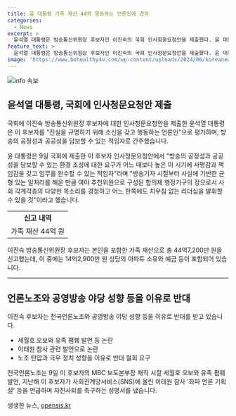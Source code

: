 ```yaml
---
title: 윤 대통령 가족 재산 44억 행동하는 언론인에 경악
categories:
  - News
excerpt: >
  윤석열 대통령은 방송통신위원장 후보자인 이진숙의 국회 인사청문요청안을 제출했다. 윤 대통령은 이 후보자를 언론인으로서의 소신과 노력으로 평가하며 공정성과 공공성을 담보할 수 있는 적임자로 봤다. 그러나 언론노조와 야당은 후보자의 노조 탄압 및 극우 정치 성향을 이유로 거듭 지명 철회를 요구했고, 이 후보자는 44억7,200만 원의 재산을 신고했다.
feature_text: >
  윤석열 대통령은 방송통신위원장 후보자인 이진숙의 국회 인사청문요청안을 제출했다. 윤 대통령은 이 후보자를 언론인으로서의 소신과 노력으로 평가하며 공정성과 공공성을 담보할 수 있는 적임자로 봤다. 그러나 언론노조와 야당은 후보자의 노조 탄압 및 극우 정치 성향을 이유로 거듭 지명 철회를 요구했고, 이 후보자는 44억7,200만 원의 재산을 신고했다.
image: 'https://www.behealthy4u.com/wp-content/uploads/2024/06/koreanews.jpg'
---
```


<p><img src="https://www.behealthy4u.com/wp-content/uploads/2024/06/koreanews.jpg" alt="info 속보" /></p>

<h2 data-ke-size="size26">윤석열 대통령, 국회에 인사청문요청안 제출</h2>

<p>국회에 이진숙 방송통신위원장 후보자에 대한 인사청문요청안을 제출한 윤석열 대통령은 이 후보자를 "진실을 규명하기 위해 소신을 갖고 행동하는 언론인"으로 평가하며, 방송의 공정성과 공공성을 담보할 수 있는 적임자로 간주했습니다.</p>

<p data-ke-size="size16">윤 대통령은 9일 국회에 제출한 이 후보자 인사청문요청안에서 "방송의 공정성과 공공성을 담보할 수 있는 환경 조성에 대한 요구가 어느 때보다 높은 이 시기에 사명감과 책임감을 갖고 임무를 완수할 수 있는 적임자"라며 "방송기자 시절부터 사실에 기반한 균형 있는 일처리를 해온 만큼 여야 추천위원으로 구성된 합의체 행정기구의 장으로서 사회 각계각층의 다양한 목소리를 경청하고 어느 한쪽에도 치우침 없는 리더십을 발휘할 수 있을 것"이라고 했습니다.</p>

<table>
  <tr>
    <td style="text-align: center; height: 17px;"><b>신고 내역</b></td>
  </tr>
  <tr>
    <td style="text-align: center; height: 17px;">가족 재산 44억 원</td>
  </tr>
</table>

<p data-ke-size="size16">이진숙 방송통신위원장 후보자는 본인을 포함한 가족 재산으로 총 44억7,200만 원을 신고했는데, 이 중에는 14억2,900만 원 상당의 아파트 소유와 예금 등이 포함되어 있습니다.</p>

<hr>

<h2 data-ke-size="size26">언론노조와 공영방송 야당 성향 등을 이유로 반대</h2>

<p>이진숙 후보자는 전국언론노조와 공영방송 야당 성향 등을 이유로 반대를 받고 있습니다.</p>

<ul>
  <li>세월호 오보와 유족 폄훼 발언 등 논란</li>
  <li>이태원 참사 관련 발언으로 논란</li>
  <li>노조 탄압과 극우 정치 성향을 이유로 반대 철회 요구</li>
</ul>

<p data-ke-size="size16">전국언론노조는 9일 이 후보자의 MBC 보도본부장 재직 시절 세월호 오보와 유족 폄훼 발언, 지난해 이 후보자가 사회관계망서비스(SNS)에 올린 이태원 참사 '좌파 언론 기획설' 등을 언급하며 자진사퇴를 촉구하는 성명서를 냈습니다.</p>
생생한 뉴스, <a href="https://opensis.kr" rel="dofollow">opensis.kr</a>


